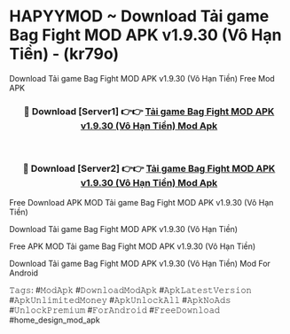 # HAPYYMOD ~ Download Tải game Bag Fight MOD APK v1.9.30 (Vô Hạn Tiền) - (kr79o)
Download Tải game Bag Fight MOD APK v1.9.30 (Vô Hạn Tiền) Free Mod APK

<div align="center">
<h3>🔴 Download [Server1] 👉👉 <a href="https://apk-comot.site?title=Tải_game_Bag_Fight_MOD_APK_v1.9.30_(Vô_Hạn_Tiền)">Tải game Bag Fight MOD APK v1.9.30 (Vô Hạn Tiền) Mod Apk</a></h3><br>

<h3>🔴 Download [Server2] 👉👉 <a href="https://apk-comot.site?title=Tải_game_Bag_Fight_MOD_APK_v1.9.30_(Vô_Hạn_Tiền)">Tải game Bag Fight MOD APK v1.9.30 (Vô Hạn Tiền) Mod Apk</a></h3>
</div>


Free Download APK MOD Tải game Bag Fight MOD APK v1.9.30 (Vô Hạn Tiền)

Download Tải game Bag Fight MOD APK v1.9.30 (Vô Hạn Tiền) 

Free APK MOD Tải game Bag Fight MOD APK v1.9.30 (Vô Hạn Tiền) 

Download Tải game Bag Fight MOD APK v1.9.30 (Vô Hạn Tiền) Mod For Android

𝚃𝚊𝚐𝚜: #𝙼𝚘𝚍𝙰𝚙𝚔 #𝙳𝚘𝚠𝚗𝚕𝚘𝚊𝚍𝙼𝚘𝚍𝙰𝚙𝚔 #𝙰𝚙𝚔𝙻𝚊𝚝𝚎𝚜𝚝𝚅𝚎𝚛𝚜𝚒𝚘𝚗 #𝙰𝚙𝚔𝚄𝚗𝚕𝚒𝚖𝚒𝚝𝚎𝚍𝙼𝚘𝚗𝚎𝚢 #𝙰𝚙𝚔𝚄𝚗𝚕𝚘𝚌𝚔𝙰𝚕𝚕 #𝙰𝚙𝚔𝙽𝚘𝙰𝚍𝚜 #𝚄𝚗𝚕𝚘𝚌𝚔𝙿𝚛𝚎𝚖𝚒𝚞𝚖 #𝙵𝚘𝚛𝙰𝚗𝚍𝚛𝚘𝚒𝚍 #𝙵𝚛𝚎𝚎𝙳𝚘𝚠𝚗𝚕𝚘𝚊𝚍 #home_design_mod_apk